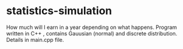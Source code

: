 # statistics-simulation
How much will I earn in a year depending on what happens. 
Program written in C++ , contains Gauusian (normal) and discrete distribution. 
Details in main.cpp file.

